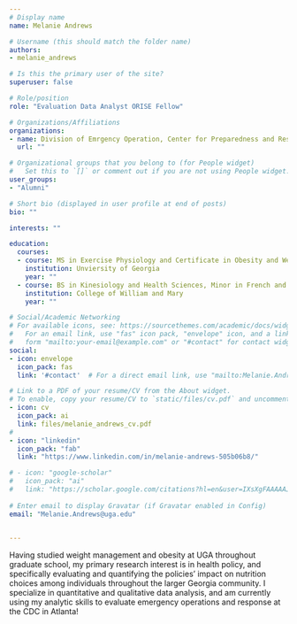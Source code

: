 ```yaml
---
# Display name
name: Melanie Andrews

# Username (this should match the folder name)
authors:
- melanie_andrews

# Is this the primary user of the site?
superuser: false

# Role/position
role: "Evaluation Data Analyst ORISE Fellow"

# Organizations/Affiliations
organizations:
- name: Division of Emrgency Operation, Center for Preparedness and Response
  url: ""

# Organizational groups that you belong to (for People widget)
#   Set this to `[]` or comment out if you are not using People widget.  
user_groups:
- "Alumni"

# Short bio (displayed in user profile at end of posts)
bio: ""

interests: ""

education: 
  courses:
  - course: MS in Exercise Physiology and Certificate in Obesity and Weight Management
    institution: Unviersity of Georgia
    year: ""
  - course: BS in Kinesiology and Health Sciences, Minor in French and Francophone Studies
    institution: College of William and Mary
    year: ""

# Social/Academic Networking
# For available icons, see: https://sourcethemes.com/academic/docs/widgets/#icons
#   For an email link, use "fas" icon pack, "envelope" icon, and a link in the
#   form "mailto:your-email@example.com" or "#contact" for contact widget.
social:
- icon: envelope
  icon_pack: fas
  link: '#contact'  # For a direct email link, use "mailto:Melanie.Andrews@uga.edu".

# Link to a PDF of your resume/CV from the About widget.
# To enable, copy your resume/CV to `static/files/cv.pdf` and uncomment the lines below.  
- icon: cv
  icon_pack: ai
  link: files/melanie_andrews_cv.pdf
# 
- icon: "linkedin"
  icon_pack: "fab"
  link: "https://www.linkedin.com/in/melanie-andrews-505b06b8/"

# - icon: "google-scholar"
#   icon_pack: "ai"
#   link: "https://scholar.google.com/citations?hl=en&user=IXsXgFAAAAAJ&view_op=list_works&sortby=pubdate"
  
# Enter email to display Gravatar (if Gravatar enabled in Config)
email: "Melanie.Andrews@uga.edu"
  

---
```


Having studied weight management and obesity at UGA throughout graduate school, my primary research interest is in health policy, and specifically evaluating and quantifying the policies’ impact on nutrition choices among individuals throughout the larger Georgia community. I specialize in quantitative and qualitative data analysis, and am currently using my analytic skills to evaluate emergency operations and response at the CDC in Atlanta!

